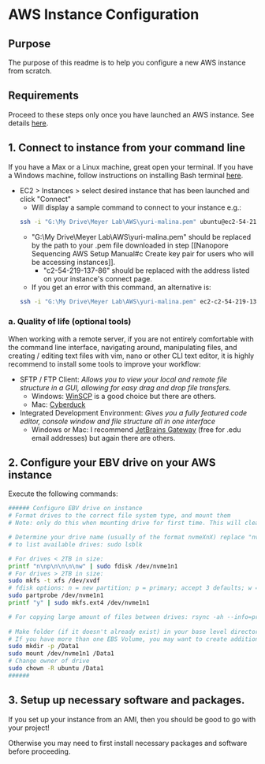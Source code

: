 # AWS Instance Configuration
## Purpose
The purpose of this readme is to help you configure a new AWS instance from scratch.

## Requirements
Proceed to these steps only once you have launched an AWS instance. See details [here](https://github.com/the-meyer-lab/aws-cloud-computing-setup/blob/main/aws-account-config.md).

## 1. Connect to instance from your command line
If you have a Max or a Linux machine, great open your terminal.
If you have a Windows machine, follow instructions on installing Bash terminal [here](https://www.howtogeek.com/249966/how-to-install-and-use-the-linux-bash-shell-on-windows-10/).

- EC2 > Instances > select desired instance that has been launched and click "Connect"
	- Will display a sample command to connect to your instance e.g.:
	```bash
	ssh -i "G:\My Drive\Meyer Lab\AWS\yuri-malina.pem" ubuntu@ec2-54-219-137-86.us-west-1.compute.amazonaws.com
	```
	- "G:\My Drive\Meyer Lab\AWS\yuri-malina.pem" should be replaced by the path to your .pem file downloaded in step [[Nanopore Sequencing AWS Setup Manual#c Create key pair for users who will be accessing instances]].
		- "c2-54-219-137-86" should be replaced with the address listed on your instance's connect page.
	- If you get an error with this command, an alternative is:
	```bash
	ssh -i "G:\My Drive\Meyer Lab\AWS\yuri-malina.pem" ec2-c2-54-219-137-86.us-west-1.compute.amazonaws.com -l ubuntu
	```
### a. Quality of life (optional tools)
When working with a remote server, if you are not entirely comfortable with the command line interface, navigating around, manipulating files, and creating / editing text files with vim, nano or other CLI text editor, it is highly recommend to install some tools to improve your workflow:
- SFTP / FTP Client: *Allows you to view your local and remote file structure in a GUI, allowing for easy drag and drop file transfers.*
	- Windows:  [WinSCP](https://winscp.net/eng/index.php) is a good choice but there are others. 
	- Mac: [Cyberduck](https://cyberduck.io/)
- Integrated Development Environment: *Gives you a fully featured code editor, console window and file structure all in one interface*
	- Windows or Mac: I recommend [JetBrains Gateway](https://www.jetbrains.com/remote-development/gateway/) (free for .edu email addresses) but again there are others.

## 2. Configure your EBV drive on your AWS instance
Execute the following commands:

```bash
###### Configure EBV drive on instance  
# Format drives to the correct file system type, and mount them  
# Note: only do this when mounting drive for first time. This will clear data from an existing drive.

# Determine your drive name (usually of the format nvmeXnX) replace "nvme1n1" in all following commands with your drive name
# to list available drives: sudo lsblk

# For drives < 2TB in size:
printf "n\np\n\n\n\nw" | sudo fdisk /dev/nvme1n1  
# For drives > 2TB in size:
sudo mkfs -t xfs /dev/xvdf
# fdisk options: n = new partition; p = primary; accept 3 defaults; w = write  
sudo partprobe /dev/nvme1n1  
printf "y" | sudo mkfs.ext4 /dev/nvme1n1

# For copying large amount of files between drives: rsync -ah --info=progress2 [source] [destination]  
  
# Make folder (if it doesn't already exist) in your base level directory and mount drive. Data1 will be used as primary repository where EBS volumes will be mounted.
# If you have more than one EBS Volume, you may want to create additional Data folders as mounting points.
sudo mkdir -p /Data1  
sudo mount /dev/nvme1n1 /Data1  
# Change owner of drive  
sudo chown -R ubuntu /Data1  
######  
```

## 3. Setup up necessary software and packages.
If you set up your instance from an AMI, then you should be good to go with your project!

Otherwise you may need to first install necessary packages and software before proceeding.